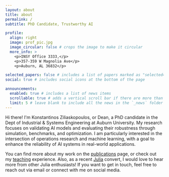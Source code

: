 ```yaml
---
layout: about
title: about
permalink: /
subtitle: PhD Candidate, Trustworthy AI

profile:
  align: right
  image: prof_pic.jpg
  image_circular: false # crops the image to make it circular
  more_info: >
    <p>INSY Office 3333,</p>
    <p>357-359 W Magnolia Ave</p>
    <p>Auburn, AL 36832</p>

selected_papers: false # includes a list of papers marked as "selected={true}"
social: true # includes social icons at the bottom of the page

announcements:
  enabled: true # includes a list of news items
  scrollable: true # adds a vertical scroll bar if there are more than 3 news items
  limit: 5 # leave blank to include all the news in the `_news` folder
---
```


Hi there! I'm Konstantinos Ziliaskopoulos, or Dean, a PhD candidate in the Dept of Industrial & Systems Engineering at Auburn University. My research focuses on validating AI models and evaluating their robustness through simulation, benchmarks, and optimization. I am particularly interested in the intersection of operations research and machine learning, with a goal to enhance the reliability of AI systems in real-world applications.

You can find more about my work on the [publications](/publications/) page, or check out my [teaching](/teaching/) experience. Also, as a recent [Julia](https://julialang.org/) convert, I would love to hear more from other Julia enthusiasts! If you want to get in touch, feel free to reach out via email or connect with me on social media.
